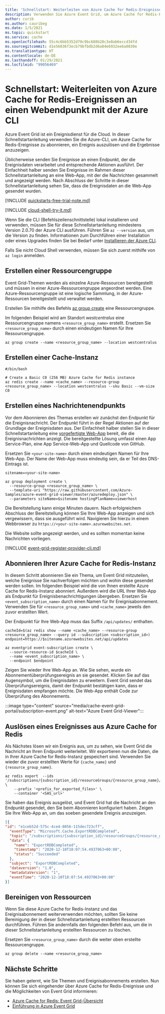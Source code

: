 ```yaml
---
title: 'Schnellstart: Weiterleiten von Azure Cache for Redis-Ereignissen an einen Webendpunkt mit der Azure CLI'
description: Verwenden Sie Azure Event Grid, um Azure Cache for Redis-Ereignisse zu abonnieren, an einen Webhook zu senden und in einer Webanwendung zu verarbeiten.
author: curib
ms.author: cauribeg
ms.date: 1/5/2021
ms.topic: quickstart
ms.service: cache
ms.openlocfilehash: 55c4c6bb5352d70c9bc688b28c3e0ab6eccd34fd
ms.sourcegitcommit: d1e56036f3ecb79bfbdb2d6a84e6932ee6a0830e
ms.translationtype: HT
ms.contentlocale: de-DE
ms.lasthandoff: 01/29/2021
ms.locfileid: "99056469"
---
```

# <a name="quickstart-route-azure-cache-for-redis-events-to-web-endpoint-with-azure-cli"></a>Schnellstart: Weiterleiten von Azure Cache for Redis-Ereignissen an einen Webendpunkt mit der Azure CLI

Azure Event Grid ist ein Ereignisdienst für die Cloud. In dieser Schnellstartanleitung verwenden Sie die Azure-CLI, um Azure Cache for Redis-Ereignisse zu abonnieren, ein Ereignis auszulösen und die Ergebnisse anzuzeigen.

Üblicherweise senden Sie Ereignisse an einen Endpunkt, der die Ereignisdaten verarbeitet und entsprechende Aktionen ausführt. Der Einfachheit halber senden Sie Ereignisse im Rahmen dieser Schnellstartanleitung an eine Web-App, mit der die Nachrichten gesammelt und angezeigt werden. Nach Abschluss der Schritte in dieser Schnellstartanleitung sehen Sie, dass die Ereignisdaten an die Web-App gesendet wurden.

[!INCLUDE [quickstarts-free-trial-note.md](../../includes/quickstarts-free-trial-note.md)]

[!INCLUDE [cloud-shell-try-it.md](../../includes/cloud-shell-try-it.md)]

Wenn Sie die CLI (Befehlszeilenschnittstelle) lokal installieren und verwenden, müssen Sie für diese Schnellstartanleitung mindestens Version 2.0.70 der Azure CLI ausführen. Führen Sie `az --version` aus, um die Version zu finden. Informationen zum Durchführen einer Installation oder eines Upgrades finden Sie bei Bedarf unter [Installieren der Azure CLI](/cli/azure/install-azure-cli).

Falls Sie nicht Cloud Shell verwenden, müssen Sie sich zuerst mithilfe von `az login` anmelden.

## <a name="create-a-resource-group"></a>Erstellen einer Ressourcengruppe

Event Grid-Themen werden als einzelne Azure-Ressourcen bereitgestellt und müssen in einer Azure-Ressourcengruppe angeordnet werden. Eine Azure-Ressourcengruppe ist eine logische Sammlung, in der Azure-Ressourcen bereitgestellt und verwaltet werden.

Erstellen Sie mithilfe des Befehls [az group create](/cli/azure/group) eine Ressourcengruppe. 

Im folgenden Beispiel wird am Standort *westcentralus* eine Ressourcengruppe namens `<resource_group_name>` erstellt.  Ersetzen Sie `<resource_group_name>` durch einen eindeutigen Namen für Ihre Ressourcengruppe.

```azurecli-interactive
az group create --name <resource_group_name> --location westcentralus
```

## <a name="create-a-cache-instance"></a>Erstellen einer Cache-Instanz

```azurecli-interactive
#/bin/bash

# Create a Basic C0 (256 MB) Azure Cache for Redis instance
az redis create --name <cache_name> --resource-group <resource_group_name> --location westcentralus --sku Basic --vm-size C0
```


## <a name="create-a-message-endpoint"></a>Erstellen eines Nachrichtenendpunkts

Vor dem Abonnieren des Themas erstellen wir zunächst den Endpunkt für die Ereignisnachricht. Der Endpunkt führt in der Regel Aktionen auf der Grundlage der Ereignisdaten aus. Der Einfachheit halber stellen Sie in dieser Schnellstartanleitung eine [vorgefertigte Web-App](https://github.com/Azure-Samples/azure-event-grid-viewer) bereit, die die Ereignisnachrichten anzeigt. Die bereitgestellte Lösung umfasst einen App Service-Plan, eine App Service-Web-App und Quellcode von GitHub.

Ersetzen Sie `<your-site-name>` durch einen eindeutigen Namen für Ihre Web-App. Der Name der Web-App muss eindeutig sein, da er Teil des DNS-Eintrags ist.

```azurecli-interactive
sitename=<your-site-name>

az group deployment create \
  --resource-group <resource_group_name> \
  --template-uri "https://raw.githubusercontent.com/Azure-Samples/azure-event-grid-viewer/master/azuredeploy.json" \
  --parameters siteName=$sitename hostingPlanName=viewerhost
```

Die Bereitstellung kann einige Minuten dauern. Nach erfolgreichem Abschluss der Bereitstellung können Sie Ihre Web-App anzeigen und sich vergewissern, dass sie ausgeführt wird. Navigieren Sie hierzu in einem Webbrowser zu `https://<your-site-name>.azurewebsites.net`.

Die Website sollte angezeigt werden, und es sollten momentan keine Nachrichten vorliegen.

[!INCLUDE [event-grid-register-provider-cli.md](../../includes/event-grid-register-provider-cli.md)]

## <a name="subscribe-to-your-azure-cache-for-redis-instance"></a>Abonnieren Ihrer Azure Cache for Redis-Instanz

In diesem Schritt abonnieren Sie ein Thema, um Event Grid mitzuteilen, welche Ereignisse Sie nachverfolgen möchten und wohin diese gesendet werden sollen. Im folgenden Beispiel wird die von Ihnen erstellte Azure Cache for Redis-Instanz abonniert. Außerdem wird die URL Ihrer Web-App als Endpunkt für Ereignisbenachrichtigungen übergeben. Ersetzen Sie `<event_subscription_name>` durch einen Namen für Ihr Ereignisabonnement. Verwenden Sie für `<resource_group_name>` und `<cache_name>` jeweils den zuvor erstellten Wert.

Der Endpunkt für Ihre Web-App muss das Suffix `/api/updates/` enthalten.

```azurecli-interactive
cacheId=$(az redis show --name <cache_name> --resource-group <resource_group_name> --query id --subscription <subscription_id>)
endpoint=https://$sitename.azurewebsites.net/api/updates

az eventgrid event-subscription create \
  --source-resource-id $cacheId \
  --name <event_subscription_name> \
  --endpoint $endpoint
```

Zeigen Sie wieder Ihre Web-App an. Wie Sie sehen, wurde ein Abonnementüberprüfungsereignis an sie gesendet. Klicken Sie auf das Augensymbol, um die Ereignisdaten zu erweitern. Event Grid sendet das Überprüfungsereignis, damit der Endpunkt bestätigen kann, dass er Ereignisdaten empfangen möchte. Die Web-App enthält Code zur Überprüfung des Abonnements.

  :::image type="content" source="media/cache-event-grid-portal/subscription-event.png" alt-text="Azure Event Grid-Viewer":::

## <a name="trigger-an-event-from-azure-cache-for-redis"></a>Auslösen eines Ereignisses aus Azure Cache for Redis

Als Nächstes lösen wir ein Ereignis aus, um zu sehen, wie Event Grid die Nachricht an Ihren Endpunkt weiterleitet. Wir exportieren nun die Daten, die in Ihrer Azure Cache for Redis-Instanz gespeichert sind. Verwenden Sie wieder die zuvor erstellten Werte für `{cache_name}` und `{resource_group_name}`.

```azurecli-interactive
az redis export  --ids '/subscriptions/{subscription_id}/resourceGroups/{resource_group_name}/providers/Microsoft.Cache/Redis/{cache_name}' \
    --prefix '<prefix_for_exported_files>' \
    --container '<SAS_url>'  
```

Sie haben das Ereignis ausgelöst, und Event Grid hat die Nachricht an den Endpunkt gesendet, den Sie beim Abonnieren konfiguriert haben. Zeigen Sie Ihre Web-App an, um das soeben gesendete Ereignis anzuzeigen.


```json
[{
"id": "e1ceb52d-575c-4ce4-8056-115dec723cff",
  "eventType": "Microsoft.Cache.ExportRDBCompleted",
  "topic": "/subscriptions/{subscription_id}/resourceGroups/{resource_group_name}/providers/Microsoft.Cache/Redis/{cache_name}",
  "data": {
    "name": "ExportRDBCompleted",
    "timestamp": "2020-12-10T18:07:54.4937063+00:00",
    "status": "Succeeded"
  },
  "subject": "ExportRDBCompleted",
  "dataversion": "1.0",
  "metadataVersion": "1",
  "eventTime": "2020-12-10T18:07:54.4937063+00:00"
}]

```

## <a name="clean-up-resources"></a>Bereinigen von Ressourcen
Wenn Sie diese Azure Cache for Redis-Instanz und das Ereignisabonnement weiterverwenden möchten, sollten Sie keine Bereinigung der in dieser Schnellstartanleitung erstellten Ressourcen durchführen. Führen Sie andernfalls den folgenden Befehl aus, um die in dieser Schnellstartanleitung erstellten Ressourcen zu löschen.

Ersetzen Sie `<resource_group_name>` durch die weiter oben erstellte Ressourcengruppe.

```azurecli-interactive
az group delete --name <resource_group_name>
```

## <a name="next-steps"></a>Nächste Schritte

Sie haben gelernt, wie Sie Themen und Ereignisabonnements erstellen. Nun können Sie sich eingehender über Azure Cache for Redis-Ereignisse und die Möglichkeiten von Event Grid informieren:

- [Azure Cache for Redis: Event Grid-Übersicht](cache-event-grid.md)
- [Einführung in Azure Event Grid](../event-grid/overview.md)
